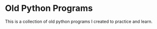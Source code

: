 # Old Python Programs
 This is a collection of old python programs I created to practice and learn.
